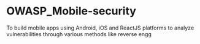 # OWASP_Mobile-security
To build mobile apps using Android, iOS and ReactJS platforms to analyze vulnerabilities through various methods like reverse engg
